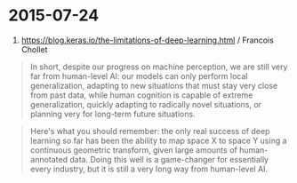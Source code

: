 # 2015-07-24

1.  https://blog.keras.io/the-limitations-of-deep-learning.html / Francois Chollet

> In short, despite our progress on machine perception, we are still very far from human-level AI: our models can only perform local generalization, adapting to new situations that must stay very close from past data, while human cognition is capable of extreme generalization, quickly adapting to radically novel situations, or planning very for long-term future situations.


> Here's what you should remember: the only real success of deep learning so far has been the ability to map space X to space Y using a continuous geometric transform, given large amounts of human-annotated data. Doing this well is a game-changer for essentially every industry, but it is still a very long way from human-level AI.

